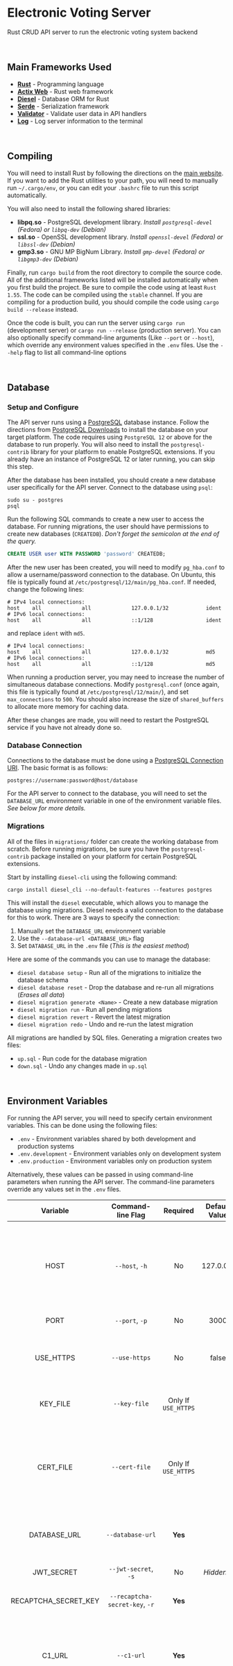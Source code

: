 # Electronic Voting Server

Rust CRUD API server to run the electronic voting system backend

<br/>

## Main Frameworks Used

- **[Rust](https://www.rust-lang.org/)** - Programming language
- **[Actix Web](https://actix.rs/)** - Rust web framework
- **[Diesel](http://diesel.rs/)** - Database ORM for Rust
- **[Serde](https://serde.rs/)** - Serialization framework
- **[Validator](https://github.com/Keats/validator)** - Validate user data in API handlers
- **[Log](https://docs.rs/log/0.4.14/log/)** - Log server information to the terminal

<br/>

## Compiling

You will need to install Rust by following the directions on the [main website](https://www.rust-lang.org/tools/install).
If you want to add the Rust utilities to your path, you will need to manually run `~/.cargo/env`,
or you can edit your `.bashrc` file to run this script automatically.

You will also need to install the following shared libraries:

- **libpq.so** - PostgreSQL development library. _Install `postgresql-devel` (Fedora) or `libpq-dev` (Debian)_
- **ssl.so** - OpenSSL development library. _Install `openssl-devel` (Fedora) or `libssl-dev` (Debian)_
- **gmp3.so** - GNU MP BigNum Library. _Install `gmp-devel` (Fedora) or `libgmp3-dev` (Debian)_

Finally, run `cargo build` from the root directory to compile the source code.
All of the additional frameworks listed will be installed automatically when you first build the project.
Be sure to compile the code using at least `Rust 1.55`. The code can be compiled using the `stable` channel.
If you are compiling for a production build, you should compile the code using `cargo build --release` instead.

Once the code is built, you can run the server using `cargo run` (development server) or `cargo run --release` (production server).
You can also optionally specify command-line arguments (Like `--port` or `--host`), which override any environment values specified in the `.env` files.
Use the `--help` flag to list all command-line options

<br/>

## Database

### Setup and Configure

The API server runs using a [PostgreSQL](https://www.postgresql.org/) database instance.
Follow the directions from [PostgreSQL Downloads](https://www.postgresql.org/download/) to install the database on your target platform.
The code requires using `PostgreSQL 12` or above for the database to run properly.
You will also need to install the `postgresql-contrib` library for your platform to enable PostgreSQL extensions.
If you already have an instance of PostgreSQL 12 or later running, you can skip this step.

After the database has been installed, you should create a new database user specifically for the API server.
Connect to the database using `psql`:

```
sudo su - postgres
psql
```

Run the following SQL commands to create a new user to access the database.
For running migrations, the user should have permissions to create new databases (`CREATEDB`).
_Don't forget the semicolon at the end of the query._

```sql
CREATE USER user WITH PASSWORD 'password' CREATEDB;
```

After the new user has been created, you will need to modify `pg_hba.conf` to allow a username/password connection to the database.
On Ubuntu, this file is typically found at `/etc/postgresql/12/main/pg_hba.conf`. If needed, change the following lines:

```
# IPv4 local connections:
host    all             all             127.0.0.1/32            ident
# IPv6 local connections:
host    all             all             ::1/128                 ident
```

and replace `ident` with `md5`.

```
# IPv4 local connections:
host    all             all             127.0.0.1/32            md5
# IPv6 local connections:
host    all             all             ::1/128                 md5
```

When running a production server, you may need to increase the number of simultaneous database connections.
Modify `postgresql.conf` (once again, this file is typically found at `/etc/postgresql/12/main/`), and
set `max_connections` to `500`. You should also increase the size of `shared_buffers` to allocate more memory for caching data.

After these changes are made, you will need to restart the PostgreSQL service if you have not already done so.

### Database Connection

Connections to the database must be done using a [PostgreSQL Connection URI](https://www.postgresql.org/docs/current/libpq-connect.html#LIBPQ-CONNSTRING).
The basic format is as follows:

```
postgres://username:password@host/database
```

For the API server to connect to the database, you will need to set the `DATABASE_URL` environment variable in one
of the environment variable files. _See below for more details._

### Migrations

All of the files in `migrations/` folder can create the working database from scratch.
Before running migrations, be sure you have the `postgresql-contrib` package installed on your platform for certain PostgreSQL extensions.

Start by installing `diesel-cli` using the following command:

```
cargo install diesel_cli --no-default-features --features postgres
```

This will install the `diesel` executable, which allows you to manage the database using migrations.
Diesel needs a valid connection to the database for this to work. There are 3 ways to specify the connection:

1. Manually set the `DATABASE_URL` environment variable
2. Use the `--database-url <DATABASE_URL>` flag
3. Set `DATABASE_URL` in the `.env` file (_This is the easiest method_)

Here are some of the commands you can use to manage the database:

- `diesel database setup` - Run all of the migrations to initialize the database schema
- `diesel database reset` - Drop the database and re-run all migrations (_Erases all data_)
- `diesel migration generate <Name>` - Create a new database migration
- `diesel migration run` - Run all pending migrations
- `diesel migration revert` - Revert the latest migration
- `diesel migration redo` - Undo and re-run the latest migration

All migrations are handled by SQL files. Generating a migration creates two files:

- `up.sql` - Run code for the database migration
- `down.sql` - Undo any changes made in `up.sql`

<br/>

## Environment Variables

For running the API server, you will need to specify certain environment variables.
This can be done using the following files:

- `.env` - Environment variables shared by both development and production systems
- `.env.development` - Environment variables only on development system
- `.env.production` - Environment variables only on production system

Alternatively, these values can be passed in using command-line parameters when running the API server.
The command-line parameters override any values set in the `.env` files.

|       Variable       |       Command-line Flag        |      Required       | Default Value | Description                                                                                                                                                                                                          |
| :------------------: | :----------------------------: | :-----------------: | :-----------: | :------------------------------------------------------------------------------------------------------------------------------------------------------------------------------------------------------------------- |
|         HOST         |         `--host`, `-h`         |         No          |   127.0.0.1   | IP address to use for running the API server. If you use the `localhost` IP address, then you cannot connect to the API server from an external location. This must be an IP address and not a domain name.          |
|         PORT         |         `--port`, `-p`         |         No          |     3000      | Port number for the API server.                                                                                                                                                                                      |
|      USE_HTTPS       |         `--use-https`          |         No          |     false     | If true, then use HTTPS instead of HTTP for API requests. HTTPS encryption is performed using the OpenSSL library.                                                                                                   |
|       KEY_FILE       |          `--key-file`          | Only If `USE_HTTPS` |               | Private key file for OpenSSL. This should be an unencrypted `.pem` file.                                                                                                                                             |
|      CERT_FILE       |         `--cert-file`          | Only If `USE_HTTPS` |               | Certificate file for OpenSSL. This should be the unencrypted `.pem` file generated using the private key. For compatibility with some applications, this should be the full chain file and not just the certificate. |
|     DATABASE_URL     |        `--database-url`        |       **Yes**       |               | [PostgreSQL Connection URI](https://www.postgresql.org/docs/current/libpq-connect.html#LIBPQ-CONNSTRING) for accessing the database. _See above for more details._                                                   |
|      JWT_SECRET      |      `--jwt-secret`, `-s`      |         No          |  _Hidden..._  | Secret value for signing the JSON Web Token                                                                                                                                                                          |
| RECAPTCHA_SECRET_KEY | `--recaptcha-secret-key`, `-r` |       **Yes**       |               | Secret key used by [Google reCAPTCHA](https://www.google.com/recaptcha/about/) for server-side validation.                                                                                                           |
|        C1_URL        |           `--c1-url`           |       **Yes**       |               | Base URL to access collector 1. It should **NOT** include the `/api/v1` suffix. If running on the same machine as the API server, this value can be set to `http://localhost:3001`.                                  |
|        C2_URL        |           `--c2-url`           |       **Yes**       |               | Base URL to access collector 2. It should **NOT** include the `/api/v1` suffix. If running on the same machine as the API server, this value can be set to `http://localhost:3002`.                                  |
|  NOTIFICATIONS_URL   |     `--notifications-url`      |       **Yes**       |               | Base URL to access collector 2. It should **NOT** include the `/api/v1` suffix. If running on the same machine as the API server, this value can be set to `http://localhost:3005`.                                  |

**Note:** Google reCAPTCHA provides a [fake testing key](https://developers.google.com/recaptcha/docs/faq#id-like-to-run-automated-tests-with-recaptcha.-what-should-i-do) if you do not want to enable this functionality on the website.

<br />

## Code Structure

- [`/src`](/server/src) - All source code files for the API server
- [`/migrations`](/server/migrations) - Database migrations for the PostgreSQL database

Main files in the `/src` directory:

- [`main.rs`](/server/src/main.rs) - Entry point for the server application
- [`lib.rs`](/server/src/lib.rs) - Entry point for the shared library
- [`config.rs`](/server/src/config.rs) - Handle environment variables
- [`schema.rs`](/server/src/schema.rs) - Auto-generated file by Diesel ORM that exports the database tables for Rust

Main folders in the `/src` directory:

- [`/auth`](/server/src/auth) - Structures and functions for authentication and authorization using JSON Web Tokens
- [`/db`](/server/src/db) - Structures and functions needed for running the database
- [`/errors`](/server/src/errors) - Structures and functions for error handling across the application
- [`/handlers`](/server/src/handlers) - All REST API handlers
- [`/models`](/server/src/models) - Rust `struct` definitions for tables in the database
- [`/notifications`](/server/src/notifications) - Structures and functions for pushing WebSocket notifications to the frontend
- [`/protocol`](/server/src/protocol) - Structures and functions specific to the electronic voting protocol
- [`/utils`](/server/src/utils) - Miscellaneous helper functions
- [`/views`](/server/src/views) - Shared structures that define the return types from the API handlers

**Note:** The API server compiles both a shared library and a main executable.
Using this structure enables other [binary utilities](https://doc.rust-lang.org/cargo/guide/project-layout.html) (`/src/bin` directory) to access the data types and API handlers.
Although this project doesn't have any utilities currently, this may be useful in the future.

### Linting and Formatting

Rust provides a custom code formatter named `rustfmt`, which is configured in the `rustfmt.toml` file.
When working with Rust, try to install a rustfmt plugin to automatically format your code when saving to ensure a consistent style in the codebase.
For example, [VSCode](https://code.visualstudio.com/) provides good Rust integration through the following plugins:

- [Rust](https://marketplace.visualstudio.com/items?itemName=rust-lang.rust)
- [Rust Grammar](https://marketplace.visualstudio.com/items?itemName=siberianmh.rust-grammar)
- [Rust Analyzer](https://marketplace.visualstudio.com/items?itemName=matklad.rust-analyzer)
- [vscode-rust](https://github.com/editor-rs/vscode-rust)

### FromRequest Trait

FromRequest is special trait used by [Actix Web](https://docs.rs/actix-web/3.3.2/actix_web/trait.FromRequest.html) that allows types to be referenced directly in the API handler.
Consider the API handler, which refers to the custom types `ClientToken` and `DbConnection`:

```rust
pub async fn register_for_election(
  token: ClientToken,
  path: web::Path<Uuid>,
  conn: DbConnection,
  jwt_key: web::Data<JWTSecret>,
) -> Result<HttpResponse, ServiceError> {
  // Code omitted
}
```

The following structures implement this trait in the server:

- `JWTToken`
- `RefreshToken`
- `DbConnection`

### Database Structures

The `DbConnection` structure is the main database connection object used by the server. This can store one of two types of connections:

- Unpooled Connection - Single connection to the PostgreSQL database
- Pooled Connection - Shared connection pool between threads in the API server (_used by the API server itself_)

The database system defines a series of Rust macros to automatically generate methods for working with Diesel.
These methods are based on Active Record from Ruby on Rails. The macros are defined in `associations.rs` and are as follows:

- `model_base!()` - Methods common to all database fields
- `belongs_to!()` - Foreign key that points to another field
- `has_one!()` - Another field has a foreign key that points to this field. This is a special case of a one-to-many relationship where only one foreign key points to this field.
- `has_zero_or_one!()` - Another field has a foreign key that points to this field. This is a special case of a one-to-many relationship where the foreign key may or may not exist.
- `has_many!()` - Another field has a foreign key that defines a one-to-many relationship to this field.
- `has_many!(through)` - Defines a many-to-many relationship between two fields

For inheritance in databases, subtypes.rs defines two additional macros:

- `parent_type!()` - Specify the parent field type
- `child_type!()` - Specify the child field type

Many-to-many relationships must implement the `ManyToManyConstructor` trait to work properly with these macros.
Also, for fields that are all key, the `model_base!()` macro has the `"no update"` flag that disables the update() method.
For more specific details on associations, see [Associations.md](Associations.md) for complete documentation.

The `sql_enum!()` macro defines a Rust enum that can be serialized and deserialized as a 32-bit integer in diesel.
This is used several times by database models.

Models in the API server must derive the following traits to work with the association macros:

- `Serialize` - Can serialize structure from SQL data
- `Queryable` - Can search for structure in the database
- `Insertable` - Can insert structure into the database
- `Identifiable` - Structure contains the primary key
- `AsChangeset` - Indicates a structure can updated the table, omit for fields that are all-key
- `Associations` - Structure stores one or more primary keys

Diesel defines the following attributes:

- `#[table_name]` - Usually not required, but necessary if the table name does not match the structure name
- `#[primary_key]` - Specify the Rust properties in the primary key
- `#[belongs_to]` - Specify that a structure has a foreign key that points to another table

By default, Diesel renames the structures to plural snake case when searching for the database name.
So "Election" will search for the table "elections".
Additionally, by default foreign keys expect snake case with an ID appended.
So a foreign key from "Election" to "User" will expect Election to have a field `user_id` that points to `id` in User.

### Error Handling

The `ServiceError` structure is a Rust enum that stores all errors in the system.
The `ErrorResponse` structure defines the error JSON format returned to the user.
ServiceError implements the [Actix `ResponseError`](https://docs.rs/actix-web/3.3.2/actix_web/trait.ResponseError.html) trait so it can be returned directly from API handlers.
Anytime an error is returned from an API handler, it is logged to the terminal.
On the production server, the `ErrorResponse` object does **NOT** return the `developer_notes` field, as it may contain sentivie information about the API server.
However, this field is still printed to the log file on the production server.

The error handling system also defines a few more structures used by the API server:

- `ClientRequestError` - Used when making API requests to other services, such as the collectors or notifications server
- `GlobalErrorCodes` - Integer error codes used by the frontend for more finely-grained error handling
- `ResourceType` and `NamedResourceType` - Used by errors when trying to find a resource that does not exist (or the user does not have permission to access)
- `ResourceAction` - Actions that can be performed on resources, used by errors that test if user has permission to perform an action on a resource

### API Handlers

General guidelines:

- Each API handler is a single [Rust async function](https://rust-lang.github.io/async-book/), and is defined in its own file
- All handler parameters must implement the `FromRequest` trait in [Actix Web](https://docs.rs/actix-web/3.3.2/actix_web/trait.FromRequest.html)
- Usually, API handlers return `HttpResponse` or empty data.
- If an error can occur, use the `Result<HttpResponse, ServiceError>`
- API handlers use the Permissions object to check for user permissions
- If JSON data is passed to the API server, use the Validator library to ensure the data is correct

[Actix Web](https://docs.rs/actix-web/3.3.2/actix_web/index.html) defines special types of `FromRequest` objects to assist with writing API handlers:

- `web::Json<>` - Parse the body of the request as JSON data
- `web::Path<>` - Read parameters from the path, such as string or integer identifiers
- `web::Query<>` - Parse parameters in the URL query string

General guidelines for JSON structures:

- Structures that parse data from the user should implement the Deserialize trait
- Structures that return data to the user should implement the Serialize trait
- All structure fields should be renamed to camelCase using #[serde(rename_all = "camelCase")]

All API routes are defined in `src/main.rs`.
This is handled by the Actix Web framework, which provides the following types of objects for defining routes:

- `.route()` - Specify a route using a string and a HTTP method
- `web::scope()` - Define a new subpath in the route
- `web::resource()` - Define a single path which supports multiple HTTP methods

Routes in the API server define parameters using brackets `{}`, such as `/api/users/{userId}/roles`

Most API handlers follow CRUD rules for naming and function (Create, Read, Update, Delete)
In general, HTTP methods work as follows:

- `GET` - Fetch a resource
- `POST` - Create a new resource
- `PATCH` - Modify various properties of a resource
- `PUT` - Replace a resource (Such as with file upload)
- `DELETE` - Delete a resource

### Miscellaneous Objects and Functions

- `new_safe_uuid_v4()` - Since UUIDs are represented as a base-64 string, it may be possible for a UUID to contain a curse word. This method filters the most common types of curse words and curse variants.
- `ConvertBigInt` - Trait that provides convenient functions to convert between `BigInt` and `BigDecimal` data types.
- `serialize_option_bigint` - Functions to serialize and deserialize `Option<BigInt>`, as `BigInt` doesn't implement the Serialize trait.
- `validate_password_complexity` - Test for the complexity of a password when changing passwords
